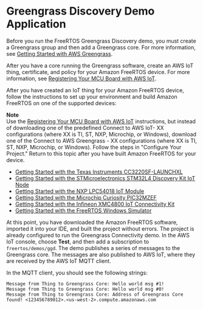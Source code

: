 # Greengrass Discovery Demo Application<a name="gg-demo"></a>

Before you run the FreeRTOS Greengrass Discovery demo, you must create a Greengrass group and then add a Greengrass core\. For more information, see [Getting Started with AWS Greengrass](http://docs.aws.amazon.com/greengrass/latest/developerguide/gg-gs.html)\.

After you have a core running the Greengrass software, create an AWS IoT thing, certificate, and policy for your Amazon FreeRTOS device\. For more information, see [Registering Your MCU Board with AWS IoT](freertos-prereqs.md#get-started-freertos-thing)\.

After you have created an IoT thing for your Amazon FreeRTOS device, follow the instructions to set up your environment and build Amazon FreeRTOS on one of the supported devices:

**Note**  
Use the [Registering Your MCU Board with AWS IoT](freertos-prereqs.md#get-started-freertos-thing) instructions, but instead of downloading one of the predefined Connect to AWS IoT\- XX configurations \(where XX is TI, ST, NXP, Microchip, or Windows\), download one of the Connect to AWS Greengrass \- XX configurations \(where XX is TI, ST, NXP, Microchip, or Windows\)\. Follow the steps in "Configure Your Project\." Return to this topic after you have built Amazon FreeRTOS for your device\.
+ [Getting Started with the Texas Instruments CC3220SF\-LAUNCHXL](getting_started_ti.md)
+ [Getting Started with the STMicroelectronics STM32L4 Discovery Kit IoT Node](getting_started_st.md)
+ [Getting Started with the NXP LPC54018 IoT Module](getting_started_nxp.md)
+ [ Getting Started with the Microchip Curiosity PIC32MZEF](getting_started_mch.md)
+ [Getting Started with the Infineon XMC4800 IoT Connectivity Kit](getting_started_infineon.md)
+ [Getting Started with the FreeRTOS Windows Simulator](getting_started_windows.md)

At this point, you have downloaded the Amazon FreeRTOS software, imported it into your IDE, and built the project without errors\. The project is already configured to run the Greengrass Connectivity demo\. In the AWS IoT console, choose **Test**, and then add a subscription to `freertos/demos/ggd`\. The demo publishes a series of messages to the Greengrass core\. The messages are also published to AWS IoT, where they are received by the AWS IoT MQTT client\.

In the MQTT client, you should see the following strings:

```
Message from Thing to Greengrass Core: Hello world msg #1!
Message from Thing to Greengrass Core: Hello world msg #0!
Message from Thing to Greengrass Core: Address of Greengrass Core found! <123456789012>.<us-west-2>.compute.amazonaws.com
```